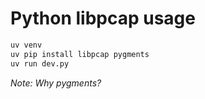 # Python libpcap usage

```bash
uv venv
uv pip install libpcap pygments
uv run dev.py
```

_Note: Why pygments?_
